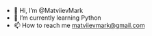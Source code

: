 - 👋 Hi, I’m @MatviievMark
- 🌱 I’m currently learning Python
- 📫 How to reach me matviievmark@gmail.com

<!---
MatviievMark/MatviievMark is a ✨ special ✨ repository because its `README.md` (this file) appears on your GitHub profile.
You can click the Preview link to take a look at your changes.
--->
